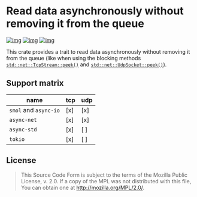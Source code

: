 # Read data asynchronously without removing it from the queue

[![img](https://img.shields.io/crates/l/async-peek.svg)](https://github.com/r3v2d0g/async-peek/blob/main/LICENSE.txt) [![img](https://img.shields.io/crates/v/async-peek.svg)](https://crates.io/crates/async-peek) [![img](https://docs.rs/async-peek/badge.svg)](https://docs.rs/async-peek)

This crate provides a trait to read data asynchronously without removing it from the queue (like when using the blocking methods [`std::net::TcpStream::peek()`](https://doc.rust-lang.org/std/net/struct.TcpStream.html#method.peek) and [`std::net::UdpSocket::peek()`](https://doc.rust-lang.org/std/net/struct.UdpSocket.html#method.peek)).


## Support matrix

| name                  | tcp | udp |
|--------------------- |--- |--- |
| `smol` and `async-io` | [x] | [x] |
| `async-net`           | [x] | [x] |
| `async-std`           | [x] | [ ] |
| `tokio`               | [x] | [ ] |


## License

> This Source Code Form is subject to the terms of the Mozilla Public License, v. 2.0. If a copy of the MPL was not distributed with this file, You can obtain one at <http://mozilla.org/MPL/2.0/>.
